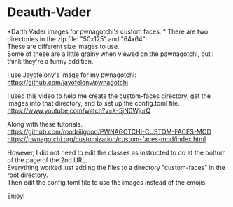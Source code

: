# Deauth-Vader
*Darth Vader images for pwnagotchi's custom faces.  *
There are two directories in the zip file: "50x125" and "64x64".  
These are different size images to use.  
Some of these are a little grainy when viewed on the pawnagotchi, but I think they're a funny addition.  
  
I use Jayofelony's image for my pwnagotchi:  
https://github.com/jayofelony/pwnagotchi   

I used this video to help me create the custom-faces directory, get the images into that directory, and to set up the config.toml file.  
https://www.youtube.com/watch?v=X-5jN0WjurQ   
  
Along with these tutorials.  
https://github.com/roodriiigooo/PWNAGOTCHI-CUSTOM-FACES-MOD  
https://pwnagotchi.org/customization/custom-faces-mod/index.html  
  
However, I did not need to edit the classes as instructed to do at the bottom of the page of the 2nd URL.  
Everything worked just adding the files to a directory "custom-faces" in the root directory.  
Then edit the config.toml file to use the images instead of the emojis.  
  
    
Enjoy!
